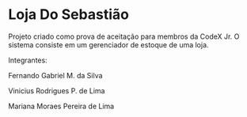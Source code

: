 # Loja Do Sebastião

Projeto criado como prova de aceitação para membros da CodeX Jr. O sistema consiste em um gerenciador de estoque de uma loja.

Integrantes:

Fernando Gabriel M. da Silva

Vinicius Rodrigues P. de Lima

Mariana Moraes Pereira de Lima
